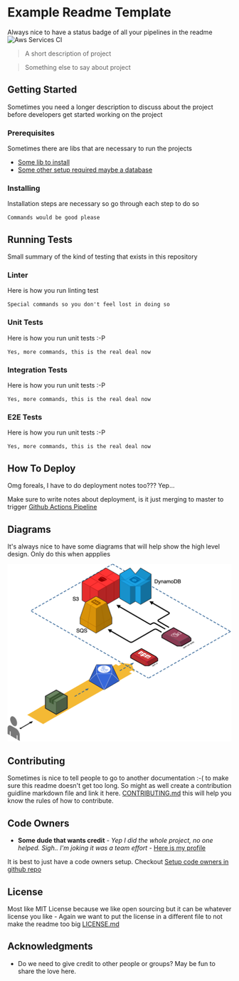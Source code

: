 # Example Readme Template

Always nice to have a status badge of all your pipelines in the readme
![Aws Services CI](https://github.com/meroware/example-aws-services-github-worflows/workflows/Aws%20Services%20CI/badge.svg)

> A short description of project

> Something else to say about project

## Getting Started

Sometimes you need a longer description to discuss about the project before developers get started working on the project

### Prerequisites

Sometimes there are libs that are necessary to run the projects

- [Some lib to install](https://www.npmjs.com/)
- [Some other setup required maybe a database](https://en.wikipedia.org/wiki/Database/)

### Installing

Installation steps are necessary so go through each step to do so 

```
Commands would be good please
```

## Running Tests

Small summary of the kind of testing that exists in this repository 

### Linter

Here is how you run linting test

```
Special commands so you don't feel lost in doing so 
```

### Unit Tests

Here is how you run unit tests :-P 

```
Yes, more commands, this is the real deal now
```

### Integration Tests

Here is how you run unit tests :-P 

```
Yes, more commands, this is the real deal now
```

### E2E Tests

Here is how you run unit tests :-P 

```
Yes, more commands, this is the real deal now
```

## How To Deploy

Omg foreals, I have to do deployment notes too??? Yep...

Make sure to write notes about deployment, is it just merging to master to trigger [Github Actions Pipeline](https://www.youtube.com/watch?v=eGEumlRlqHc)

## Diagrams

It's always nice to have some diagrams that will help show the high level design. Only do this when appplies 

![Diagram](https://github.com/meroware/example-aws-services-github-worflows/blob/master/diagram.png)

## Contributing

Sometimes is nice to tell people to go to another documentation :-( to make sure this readme doesn't get too long. So might as well create a contribution guidline markdown file and link it here. [CONTRIBUTING.md](https://github.com/meroware) this will help you know the rules of how to contribute.

## Code Owners

* **Some dude that wants credit** - *Yep I did the whole project, no one helped. Sigh.. I'm joking it was a team effort* - [Here is my profile](https://github.com/meroware)

It is best to just have a code owners setup. Checkout [Setup code owners in github repo](https://docs.github.com/en/github/creating-cloning-and-archiving-repositories/about-code-owners)

## License

Most like MIT License because we like open sourcing but it can be whatever license you like - Again we want to put the license in a different file to not make the readme too big [LICENSE.md](LICENSE.md)

## Acknowledgments

* Do we need to give credit to other people or groups? May be fun to share the love here. 
